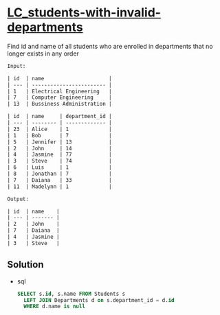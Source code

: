 # [LC_students-with-invalid-departments](https://leetcode.com/problems/students-with-invalid-departments)

Find id and name of all students who are enrolled in departments that no longer exists in any order

```txt
Input:

| id  | name                     |
| --- | ------------------------ |
| 1   | Electrical Engineering   |
| 7   | Computer Engineering     |
| 13  | Bussiness Administration |

| id  | name     | department_id |
| --- | -------- | ------------- |
| 23  | Alice    | 1             |
| 1   | Bob      | 7             |
| 5   | Jennifer | 13            |
| 2   | John     | 14            |
| 4   | Jasmine  | 77            |
| 3   | Steve    | 74            |
| 6   | Luis     | 1             |
| 8   | Jonathan | 7             |
| 7   | Daiana   | 33            |
| 11  | Madelynn | 1             |

Output:

| id  | name    |
| --- | ------- |
| 2   | John    |
| 7   | Daiana  |
| 4   | Jasmine |
| 3   | Steve   |
```

## Solution

* sql

  ```sql
  SELECT s.id, s.name FROM Students s
    LEFT JOIN Departments d on s.department_id = d.id
    WHERE d.name is null
  ```
